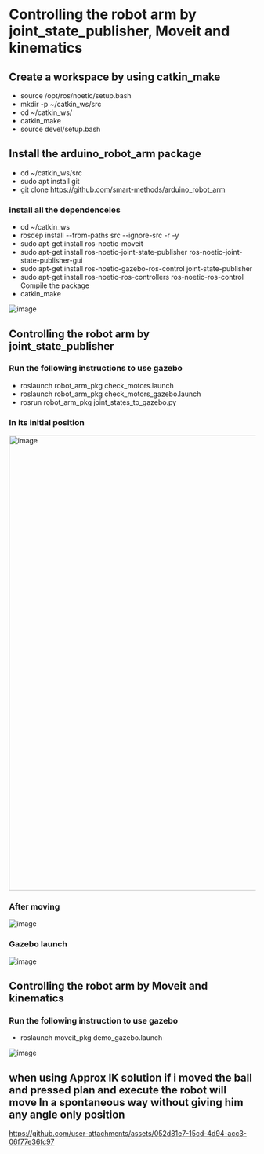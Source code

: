 # Controlling the robot arm by joint_state_publisher, Moveit and kinematics

## Create a workspace by using catkin_make
- source /opt/ros/noetic/setup.bash
- mkdir -p ~/catkin_ws/src
- cd ~/catkin_ws/
- catkin_make
- source devel/setup.bash

## Install the arduino_robot_arm package
- cd ~/catkin_ws/src
- sudo apt install git
- git clone https://github.com/smart-methods/arduino_robot_arm
### install all the dependenceies
- cd ~/catkin_ws
- rosdep install --from-paths src --ignore-src -r -y
- sudo apt-get install ros-noetic-moveit
- sudo apt-get install ros-noetic-joint-state-publisher ros-noetic-joint-state-publisher-gui
- sudo apt-get install ros-noetic-gazebo-ros-control joint-state-publisher
- sudo apt-get install ros-noetic-ros-controllers ros-noetic-ros-control Compile the package
- catkin_make

![image](https://github.com/user-attachments/assets/f03453fb-c80f-47c9-99d7-12fe7b43e212)



## Controlling the robot arm by joint_state_publisher

### Run the following instructions to use gazebo

- roslaunch robot_arm_pkg check_motors.launch
- roslaunch robot_arm_pkg check_motors_gazebo.launch
- rosrun robot_arm_pkg joint_states_to_gazebo.py

### In its initial position
<img width="926" alt="image" src="https://github.com/user-attachments/assets/ff6c2660-db35-4ffe-8dce-b74783747953">

### After moving
![image](https://github.com/user-attachments/assets/7d146eea-da1a-4b71-a1f0-8193bebda343)

### Gazebo launch
![image](https://github.com/user-attachments/assets/4acee130-a850-4166-a063-aaf4d734208b)

## Controlling the robot arm by Moveit and kinematics 

### Run the following instruction to use gazebo

- roslaunch moveit_pkg demo_gazebo.launch

![image](https://github.com/user-attachments/assets/8e7151fb-1b8e-49dc-8d07-709bf279634c)


## when using Approx IK solution if i moved the ball and pressed plan and execute the robot will move In a spontaneous way without giving him any angle only position

https://github.com/user-attachments/assets/052d81e7-15cd-4d94-acc3-06f77e36fc97


